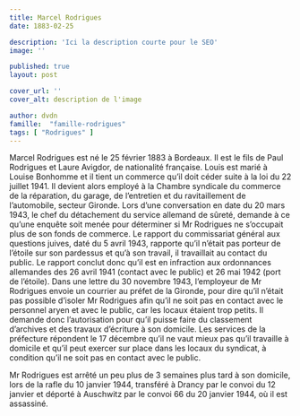 ```yaml
---
title: Marcel Rodrigues
date: 1883-02-25

description: 'Ici la description courte pour le SEO'
image: ''

published: true
layout: post

cover_url: ''
cover_alt: description de l'image

author: dvdn
famille:  "famille-rodrigues"
tags: [ "Rodrigues" ]
---
```


Marcel Rodrigues est né le 25 février 1883 à Bordeaux. Il est le fils de Paul Rodrigues et Laure Avigdor, de nationalité française. Louis est marié à Louise Bonhomme et il tient un commerce qu’il doit céder suite à la loi du 22 juillet 1941. Il devient alors employé à la Chambre syndicale du commerce de la réparation, du garage, de l’entretien et du ravitaillement de l’automobile, secteur Gironde. Lors d’une conversation en date du 20 mars 1943, le chef du détachement du service allemand de sûreté, demande à ce qu’une enquête soit menée pour déterminer si Mr Rodrigues ne s’occupait plus de son fonds de commerce. Le rapport du commissariat général aux questions juives, daté du 5 avril 1943, rapporte qu’il n’était pas porteur de l’étoile sur son pardessus et qu’à son travail, il travaillait au contact du public. Le rapport conclut donc qu’il est en infraction aux ordonnances allemandes des 26 avril 1941 (contact avec le public) et 26 mai 1942 (port de l’étoile). Dans une lettre du 30 novembre 1943, l’employeur de Mr Rodrigues envoie un courrier au préfet de la Gironde, pour dire qu’il n’était pas possible d’isoler Mr Rodrigues afin qu’il ne soit pas en contact avec le personnel aryen et avec le public, car les locaux étaient trop petits. Il demande donc l’autorisation pour qu’il puisse faire du classement d’archives et des travaux d’écriture à son domicile. Les services de la préfecture répondent le 17 décembre qu’il ne vaut mieux pas qu’il travaille à domicile et qu’il peut exercer sur place dans les locaux du syndicat, à condition qu’il ne soit pas en contact avec le public.

Mr Rodrigues est arrêté un peu plus de 3 semaines plus tard à son domicile, lors de la rafle du 10 janvier 1944, transféré à Drancy par le convoi du 12 janvier et déporté à Auschwitz par le convoi 66 du 20 janvier 1944, où il est assassiné.
